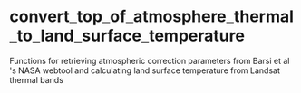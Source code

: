 # convert_top_of_atmosphere_thermal_to_land_surface_temperature
Functions for retrieving atmospheric correction parameters from Barsi et al 's NASA webtool 
and calculating land surface temperature from Landsat thermal bands

